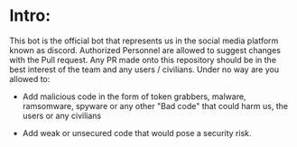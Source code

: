 # Intro:
This bot is the official bot that represents us in the social media platform known as discord.
Authorized Personnel are allowed to suggest changes with the Pull request.
Any PR made onto this repository should be in the best interest of the team and any users / civilians. Under no way are you allowed to:

- Add malicious code in the form of token grabbers, malware, ramsomware, spyware or any other "Bad code" that could harm us, the users or any civilians

- Add weak or unsecured code that would pose a security risk.


